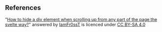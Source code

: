 ## References
"[How to hide a div element when scrolling up from any part of the page the svelte way?](https://stackoverflow.com/a/74777342)" answered by [IamFr0ssT](https://stackoverflow.com/users/7891382/iamfr0sst) is licenced under [CC BY-SA 4.0](https://creativecommons.org/licenses/by-sa/4.0/)

